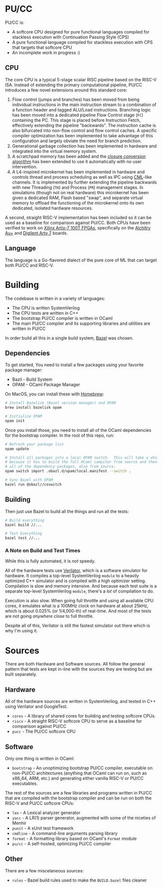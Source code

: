 PU/CC
===

PU/CC is:

* A softcore CPU designed for pure functional languages compiled for stackless execution with Continuation Passing Style (CPS)
* A pure functional language compiled for stackless execution with CPS that targets that softcore CPU
* An incomplete work in progress :)

CPU
---

The core CPU is a typical 5-stage scalar RISC pipeline based on the RISC-V ISA.  Instead of extending the primary computational pipeline, PU/CC introduces a few novel extensions around this standard core:

1. Flow control (jumps and branches) has been moved from being individual instructions in the main instruction stream to a combination of a function header and tagged ALU/Load instructions.  Branching logic has been moved into a dedicated pipeline Flow Control stage (`FC`) containing the PC.  This stage is placed before Instruction Fetch, effectively extending the pipeline "backwards".  The instruction cache is also bifurcated into non-flow control and flow control caches.  A specific compiler optimization has been implemented to take advantage of this configuration and largely obviate the need for branch prediction.
1. Generational garbage collection has been implemented in hardware and integrated into the virtual memory system.
1. A scratchpad memory has been added and the [closure conversion algorithm](https://flint.cs.yale.edu/flint/publications/escc.pdf) has been extended to use it automatically with no user intervention.
1. A L4-inspired microkernel has been implemented in hardware and controls thread and process scheduling as well as IPC using [CML](http://cml.cs.uchicago.edu/)-like channels.  It is implemented by further extending the pipeline backwards with new Threading (`TH`) and Process (`PR`) management stages.  In simulations (though not on real hardware) this microkernel has been given a dedicated RAM, Flash based "swap", and separate virtual memory to offload the functioning of the microkernel onto its own dedicated, isolated hardware resources.

A second, straight RISC-V implementation has been included so it can be used as a baseline for comparison against PU/CC.  Both CPUs have been verified to work on [Xilinx Artix-7 100T FPGAs](https://www.xilinx.com/products/silicon-devices/fpga/artix-7.html), specifically on the [Alchitry Au+](https://www.sparkfun.com/products/17514) and [Digilent Arty 7](https://digilent.com/shop/arty-a7-100t-artix-7-fpga-development-board/) boards.

Language
---

The language is a Go-flavored dialect of the pure core of ML that can target both PU/CC and RISC-V.

Building
===

The codebase is written in a variety of languages:

* The CPU is written SystemVerilog
* The CPU tests are written in C++
* The bootstrap PU/CC compiler is written in OCaml
* The main PU/CC compiler and its supporting libraries and utilities are written in PU/CC

In order build all this in a single build system, [Bazel](https://bazel.build/) was chosen.

Dependencies
---

To get started, You need to install a few packages using your favorite package manager:

* Bazil - Build System
* OPAM - OCaml Package Manager

On MacOS, you can install these with [Homebrew](https://brew.sh/):

```bash
# Install Bazelisk (Bazel version manager) and OPAM
brew install bazelisk opam

# Initialize OPAM
opam init
```

Once you install those, you need to install all of the OCaml dependencies for the bootstrap compiler.  In the root of this repo, run:

```bash
# Refresh your package list
opam update

# Install all packages into a local OPAM switch.  This will take a while
# because it has to build the full OCaml compiler from source and then install
# all of the dependency packages, also from source.
opam switch import .obazl.d/opam/local.manifest --switch .

# Sync Bazel with OPAM
bazel run @obazl//coswitch
```

Building
---

Then just use Bazel to build all the things and run all the tests:

```bash
# Build everything
bazel build //...

# Test Everything
bazel test //...
```

### A Note on Build and Test Times

While this is fully automated, it is *not* speedy.

All of the hardware tests use [Verilator](https://www.veripool.org/verilator/), which is a software simulator for hardware.  It compiles a top-level SystemVerilog `module` to a heavily optimized C++ simulator and is compiled with a high optimizer setting.  Compilation is slow and memory intensive.  And because each test suite is a separate top-level SystemVerilog `module`, there's a *lot* of compilation to do.

Execution is also slow.  When going full throttle and using all available CPU cores, it emulates what is a 100MHz clock on hardware at about 25kHz, which is about 0.025% (or 1/4,000-th) of real-time.  And most of the tests are not going *anywhere close* to full throttle.

Despite all of this, Verilator is still the fastest simulator out there which is why I'm using it.

Sources
===

There are both Hardware and Software sources.  All follow the general pattern that tests are kept in-line with the sources they are testing but are built separately.

Hardware
---

All of the hardware sources are written in SystemVerilog, and tested in C++ using Verilator and GoogleTest.

* `cores` - A library of shared cores for building and testing softcore CPUs.
* `riscv` - A straight RISC-V softcore CPU to serve as a baseline for comparison against PU/CC
* `pucc` - The PU/CC softcore CPU

Software
---

Only one thing is written in OCaml:

* `bootstrap` - An unoptimizing bootstrap PU/CC compiler, executable on non-PU/CC architectures (anything that OCaml can run on, such as x86_64, ARM, etc.) and generating either vanilla RISC-V or PU/CC executables.

The rest of the sources are a few libraries and programs written in PU/CC that are compiled with the bootstrap compiler and can be run on both the RISC-V and PU/CC softcore CPUs:

* `lex` - A Lexical analyzer generator
* `yacc` - A LR(1) parser generator, augmented with some of the niceties of Menhir
* `punit` - A xUnit test framework
* `cmdline` - A command-line arguments parsing library
* `format` - A formatting library based on OCaml's `Format` module
* `pu/cc` - A self-hosted, optimizing PU/CC compiler

Other
---

There are a few miscelaneous sources:

* `rules` - Bazel build rules used to make the `BUILD.bazel` files cleaner
